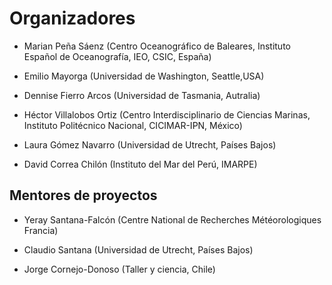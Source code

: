 #  Organizadores

- Marian Peña Sáenz (Centro Oceanográfico de Baleares, Instituto Español de Oceanografía, IEO, CSIC, España)

- Emilio Mayorga (Universidad de Washington, Seattle,USA)

- Dennise Fierro Arcos (Universidad de Tasmania, Autralia)

- Héctor Villalobos Ortiz (Centro Interdisciplinario de Ciencias Marinas, Instituto Politécnico Nacional, CICIMAR-IPN, México)

- Laura Gómez Navarro (Universidad de Utrecht, Países Bajos)

- David Correa Chilón (Instituto del Mar del Perú, IMARPE)

## Mentores de proyectos

- Yeray Santana-Falcón (Centre National de Recherches Météorologiques Francia)

- Claudio Santana (Universidad de Utrecht, Países Bajos)

- Jorge Cornejo-Donoso (Taller y ciencia, Chile)